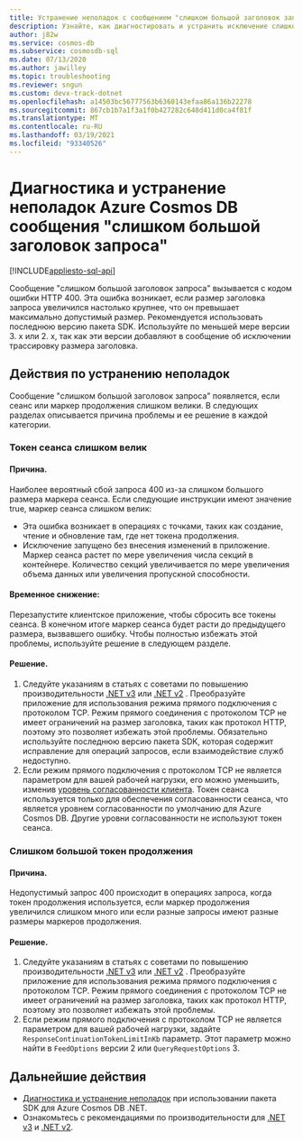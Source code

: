```yaml
---
title: Устранение неполадок с сообщением "слишком большой заголовок запроса" или 400 неверного запроса в Azure Cosmos DB
description: Узнайте, как диагностировать и устранить исключение слишком большого заголовка запроса.
author: j82w
ms.service: cosmos-db
ms.subservice: cosmosdb-sql
ms.date: 07/13/2020
ms.author: jawilley
ms.topic: troubleshooting
ms.reviewer: sngun
ms.custom: devx-track-dotnet
ms.openlocfilehash: a14503bc56777563b6360143efaa86a136b22278
ms.sourcegitcommit: 867cb1b7a1f3a1f0b427282c648d411d0ca4f81f
ms.translationtype: MT
ms.contentlocale: ru-RU
ms.lasthandoff: 03/19/2021
ms.locfileid: "93340526"
---
```

# <a name="diagnose-and-troubleshoot-azure-cosmos-db-request-header-too-large-message"></a>Диагностика и устранение неполадок Azure Cosmos DB сообщения "слишком большой заголовок запроса"
[!INCLUDE[appliesto-sql-api](includes/appliesto-sql-api.md)]

Сообщение "слишком большой заголовок запроса" вызывается с кодом ошибки HTTP 400. Эта ошибка возникает, если размер заголовка запроса увеличился настолько крупнее, что он превышает максимально допустимый размер. Рекомендуется использовать последнюю версию пакета SDK. Используйте по меньшей мере версии 3. x или 2. x, так как эти версии добавляют в сообщение об исключении трассировку размера заголовка.

## <a name="troubleshooting-steps"></a>Действия по устранению неполадок
Сообщение "слишком большой заголовок запроса" появляется, если сеанс или маркер продолжения слишком велики. В следующих разделах описывается причина проблемы и ее решение в каждой категории.

### <a name="session-token-is-too-large"></a>Токен сеанса слишком велик

#### <a name="cause"></a>Причина.
Наиболее вероятный сбой запроса 400 из-за слишком большого размера маркера сеанса. Если следующие инструкции имеют значение true, маркер сеанса слишком велик:

* Эта ошибка возникает в операциях с точками, таких как создание, чтение и обновление там, где нет токена продолжения.
* Исключение запущено без внесения изменений в приложение. Маркер сеанса растет по мере увеличения числа секций в контейнере. Количество секций увеличивается по мере увеличения объема данных или увеличения пропускной способности.

#### <a name="temporary-mitigation"></a>Временное снижение: 
Перезапустите клиентское приложение, чтобы сбросить все токены сеанса. В конечном итоге маркер сеанса будет расти до предыдущего размера, вызвавшего ошибку. Чтобы полностью избежать этой проблемы, используйте решение в следующем разделе.

#### <a name="solution"></a>Решение.
1. Следуйте указаниям в статьях с советами по повышению производительности [.NET v3](performance-tips-dotnet-sdk-v3-sql.md) или [.NET v2](performance-tips.md) . Преобразуйте приложение для использования режима прямого подключения с протоколом TCP. Режим прямого соединения с протоколом TCP не имеет ограничений на размер заголовка, таких как протокол HTTP, поэтому это позволяет избежать этой проблемы. Обязательно используйте последнюю версию пакета SDK, которая содержит исправление для операций запросов, если взаимодействие служб недоступно.
1. Если режим прямого подключения с протоколом TCP не является параметром для вашей рабочей нагрузки, его можно уменьшить, изменив [уровень согласованности клиента](how-to-manage-consistency.md). Токен сеанса используется только для обеспечения согласованности сеанса, что является уровнем согласованности по умолчанию для Azure Cosmos DB. Другие уровни согласованности не используют токен сеанса.

### <a name="continuation-token-is-too-large"></a>Слишком большой токен продолжения

#### <a name="cause"></a>Причина.
Недопустимый запрос 400 происходит в операциях запроса, когда токен продолжения используется, если маркер продолжения увеличился слишком много или если разные запросы имеют разные размеры маркеров продолжения.
    
#### <a name="solution"></a>Решение.
1. Следуйте указаниям в статьях с советами по повышению производительности [.NET v3](performance-tips-dotnet-sdk-v3-sql.md) или [.NET v2](performance-tips.md) . Преобразуйте приложение для использования режима прямого подключения с протоколом TCP. Режим прямого соединения с протоколом TCP не имеет ограничений на размер заголовка, таких как протокол HTTP, поэтому это позволяет избежать этой проблемы. 
1. Если режим прямого подключения с протоколом TCP не является параметром для вашей рабочей нагрузки, задайте `ResponseContinuationTokenLimitInKb` параметр. Этот параметр можно найти в `FeedOptions` версии 2 или `QueryRequestOptions` 3.

## <a name="next-steps"></a>Дальнейшие действия
* [Диагностика и устранение неполадок](troubleshoot-dot-net-sdk.md) при использовании пакета SDK для Azure Cosmos DB .NET.
* Ознакомьтесь с рекомендациями по производительности для [.NET v3](performance-tips-dotnet-sdk-v3-sql.md) и [.NET v2](performance-tips.md).
